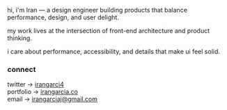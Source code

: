hi, i'm Iran — a design engineer building products that balance performance, design, and user delight.

my work lives at the intersection of front-end architecture and product thinking. 

i care about performance, accessibility, and details that make ui feel solid.

### connect
twitter → [irangarci4](https://x.com/irangarci4)  
portfolio → [irangarcia.co](https://irangarcia.co)  
email → [irangarciaj@gmail.com](mailto:irangarciaj@gmail.com)
